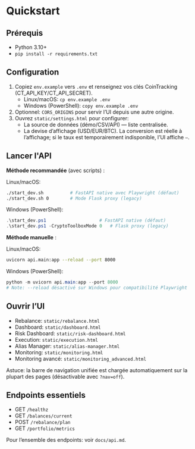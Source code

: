 # Quickstart

## Prérequis
- Python 3.10+
- `pip install -r requirements.txt`

## Configuration
1. Copiez `env.example` vers `.env` et renseignez vos clés CoinTracking (CT_API_KEY/CT_API_SECRET).
   - Linux/macOS: `cp env.example .env`
   - Windows (PowerShell): `copy env.example .env`
2. Optionnel: `CORS_ORIGINS` pour servir l’UI depuis une autre origine.
3. Ouvrez `static/settings.html` pour configurer:
   - La source de données (démo/CSV/API) — liste centralisée.
   - La devise d’affichage (USD/EUR/BTC). La conversion est réelle à l’affichage; si le taux est temporairement indisponible, l’UI affiche `—`.

## Lancer l'API

**Méthode recommandée** (avec scripts) :

Linux/macOS:
```bash
./start_dev.sh          # FastAPI native avec Playwright (défaut)
./start_dev.sh 0        # Mode Flask proxy (legacy)
```

Windows (PowerShell):
```powershell
.\start_dev.ps1                    # FastAPI native (défaut)
.\start_dev.ps1 -CryptoToolboxMode 0   # Flask proxy (legacy)
```

**Méthode manuelle** :

Linux/macOS:
```bash
uvicorn api.main:app --reload --port 8000
```

Windows (PowerShell):
```powershell
python -m uvicorn api.main:app --port 8000
# Note: --reload désactivé sur Windows pour compatibilité Playwright
```

## Ouvrir l’UI
- Rebalance: `static/rebalance.html`
- Dashboard: `static/dashboard.html`
- Risk Dashboard: `static/risk-dashboard.html`
- Execution: `static/execution.html`
- Alias Manager: `static/alias-manager.html`
- Monitoring: `static/monitoring.html`
- Monitoring avancé: `static/monitoring_advanced.html`

Astuce: la barre de navigation unifiée est chargée automatiquement sur la plupart des pages (désactivable avec `?nav=off`).

## Endpoints essentiels
- GET `/healthz`
- GET `/balances/current`
- POST `/rebalance/plan`
- GET `/portfolio/metrics`

Pour l’ensemble des endpoints: voir `docs/api.md`.
